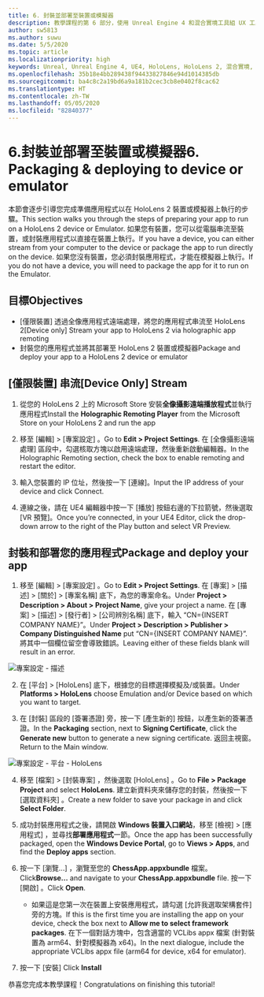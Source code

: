 ```yaml
---
title: 6. 封裝並部署至裝置或模擬器
description: 教學課程的第 6 部分，使用 Unreal Engine 4 和混合實境工具組 UX 工具外掛程式來建置簡單的國際象棋應用程式
author: sw5813
ms.author: suwu
ms.date: 5/5/2020
ms.topic: article
ms.localizationpriority: high
keywords: Unreal, Unreal Engine 4, UE4, HoloLens, HoloLens 2, 混合實境, 教學課程, 開始使用, mrtk, uxt, UX 工具, 文件
ms.openlocfilehash: 35b18e4bb289438f94433827846e94d1014385db
ms.sourcegitcommit: ba4c8c2a19bd6a9a181b2cec3cb8e0402f8cac62
ms.translationtype: HT
ms.contentlocale: zh-TW
ms.lasthandoff: 05/05/2020
ms.locfileid: "82840377"
---
```

# <a name="6-packaging--deploying-to-device-or-emulator"></a><span data-ttu-id="1c9d1-104">6.封裝並部署至裝置或模擬器</span><span class="sxs-lookup"><span data-stu-id="1c9d1-104">6. Packaging & deploying to device or emulator</span></span>

<span data-ttu-id="1c9d1-105">本節會逐步引導您完成準備應用程式以在 HoloLens 2 裝置或模擬器上執行的步驟。</span><span class="sxs-lookup"><span data-stu-id="1c9d1-105">This section walks you through the steps of preparing your app to run on a HoloLens 2 device or Emulator.</span></span> <span data-ttu-id="1c9d1-106">如果您有裝置，您可以從電腦串流至裝置，或封裝應用程式以直接在裝置上執行。</span><span class="sxs-lookup"><span data-stu-id="1c9d1-106">If you have a device, you can either stream from your computer to the device or package the app to run directly on the device.</span></span> <span data-ttu-id="1c9d1-107">如果您沒有裝置，您必須封裝應用程式，才能在模擬器上執行。</span><span class="sxs-lookup"><span data-stu-id="1c9d1-107">If you do not have a device, you will need to package the app for it to run on the Emulator.</span></span> 

## <a name="objectives"></a><span data-ttu-id="1c9d1-108">目標</span><span class="sxs-lookup"><span data-stu-id="1c9d1-108">Objectives</span></span>

* <span data-ttu-id="1c9d1-109">[僅限裝置] 透過全像應用程式遠端處理，將您的應用程式串流至 HoloLens 2</span><span class="sxs-lookup"><span data-stu-id="1c9d1-109">[Device only] Stream your app to HoloLens 2 via holographic app remoting</span></span>
* <span data-ttu-id="1c9d1-110">封裝您的應用程式並將其部署至 HoloLens 2 裝置或模擬器</span><span class="sxs-lookup"><span data-stu-id="1c9d1-110">Package and deploy your app to a HoloLens 2 device or emulator</span></span>

## <a name="device-only-stream"></a><span data-ttu-id="1c9d1-111">[僅限裝置] 串流</span><span class="sxs-lookup"><span data-stu-id="1c9d1-111">[Device Only] Stream</span></span>

1.  <span data-ttu-id="1c9d1-112">從您的 HoloLens 2 上的 Microsoft Store 安裝**全像攝影遠端播放程式**並執行應用程式</span><span class="sxs-lookup"><span data-stu-id="1c9d1-112">Install the **Holographic Remoting Player** from the Microsoft Store on your HoloLens 2 and run the app</span></span>

2.  <span data-ttu-id="1c9d1-113">移至 [編輯] > [專案設定]  。</span><span class="sxs-lookup"><span data-stu-id="1c9d1-113">Go to **Edit > Project Settings**.</span></span> <span data-ttu-id="1c9d1-114">在 [全像攝影遠端處理] 區段中，勾選核取方塊以啟用遠端處理，然後重新啟動編輯器。</span><span class="sxs-lookup"><span data-stu-id="1c9d1-114">In the Holographic Remoting section, check the box to enable remoting and restart the editor.</span></span>

3.  <span data-ttu-id="1c9d1-115">輸入您裝置的 IP 位址，然後按一下 [連線]。</span><span class="sxs-lookup"><span data-stu-id="1c9d1-115">Input the IP address of your device and click Connect.</span></span>

4.  <span data-ttu-id="1c9d1-116">連線之後，請在 UE4 編輯器中按一下 [播放] 按鈕右邊的下拉箭號，然後選取 [VR 預覽]。</span><span class="sxs-lookup"><span data-stu-id="1c9d1-116">Once you’re connected, in your UE4 Editor, click the drop-down arrow to the right of the Play button and select VR Preview.</span></span>

## <a name="package-and-deploy-your-app"></a><span data-ttu-id="1c9d1-117">封裝和部署您的應用程式</span><span class="sxs-lookup"><span data-stu-id="1c9d1-117">Package and deploy your app</span></span> 

1.  <span data-ttu-id="1c9d1-118">移至 [編輯] > [專案設定]  。</span><span class="sxs-lookup"><span data-stu-id="1c9d1-118">Go to **Edit > Project Settings**.</span></span> <span data-ttu-id="1c9d1-119">在 [專案] > [描述] > [關於] > [專案名稱]  底下，為您的專案命名。</span><span class="sxs-lookup"><span data-stu-id="1c9d1-119">Under **Project > Description > About > Project Name**, give your project a name.</span></span> <span data-ttu-id="1c9d1-120">在 [專案] > [描述] > [發行者] > [公司辨別名稱]  底下，輸入 “CN={INSERT COMPANY NAME}”。</span><span class="sxs-lookup"><span data-stu-id="1c9d1-120">Under **Project > Description > Publisher > Company Distinguished Name** put “CN={INSERT COMPANY NAME}”.</span></span> <span data-ttu-id="1c9d1-121">將其中一個欄位留空會導致錯誤。</span><span class="sxs-lookup"><span data-stu-id="1c9d1-121">Leaving either of these fields blank will result in an error.</span></span> 

![專案設定 - 描述](images/unreal-uxt/6-cn.PNG)

2.  <span data-ttu-id="1c9d1-123">在 [平台] > [HoloLens]  底下，根據您的目標選擇模擬及/或裝置。</span><span class="sxs-lookup"><span data-stu-id="1c9d1-123">Under **Platforms > HoloLens** choose Emulation and/or Device based on which you want to target.</span></span>

3.  <span data-ttu-id="1c9d1-124">在 [封裝]  區段的 [簽署憑證]  旁，按一下 [產生新的]  按鈕，以產生新的簽署憑證。</span><span class="sxs-lookup"><span data-stu-id="1c9d1-124">In the **Packaging** section, next to **Signing Certificate**, click the **Generate new** button to generate a new signing certificate.</span></span> <span data-ttu-id="1c9d1-125">返回主視窗。</span><span class="sxs-lookup"><span data-stu-id="1c9d1-125">Return to the Main window.</span></span>

![專案設定 - 平台 - HoloLens](images/unreal-uxt/6-packaging.PNG)

4.  <span data-ttu-id="1c9d1-127">移至 [檔案] > [封裝專案]  ，然後選取 [HoloLens]  。</span><span class="sxs-lookup"><span data-stu-id="1c9d1-127">Go to **File > Package Project** and select **HoloLens**.</span></span> <span data-ttu-id="1c9d1-128">建立新資料夾來儲存您的封裝，然後按一下 [選取資料夾]  。</span><span class="sxs-lookup"><span data-stu-id="1c9d1-128">Create a new folder to save your package in and click **Select Folder**.</span></span> 

5.  <span data-ttu-id="1c9d1-129">成功封裝應用程式之後，請開啟 **Windows 裝置入口網站**，移至 [檢視] > [應用程式]  ，並尋找**部署應用程式**一節。</span><span class="sxs-lookup"><span data-stu-id="1c9d1-129">Once the app has been successfully packaged, open the **Windows Device Portal**, go to **Views > Apps**, and find the **Deploy apps** section.</span></span>

6.  <span data-ttu-id="1c9d1-130">按一下 [瀏覽...]  ，瀏覽至您的 **ChessApp.appxbundle** 檔案。</span><span class="sxs-lookup"><span data-stu-id="1c9d1-130">Click**Browse...** and navigate to your **ChessApp.appxbundle** file.</span></span> <span data-ttu-id="1c9d1-131">按一下 [開啟]  。</span><span class="sxs-lookup"><span data-stu-id="1c9d1-131">Click **Open**.</span></span> 

    * <span data-ttu-id="1c9d1-132">如果這是您第一次在裝置上安裝應用程式，請勾選 [允許我選取架構套件]  旁的方塊。</span><span class="sxs-lookup"><span data-stu-id="1c9d1-132">If this is the first time you are installing the app on your device, check the box next to **Allow me to select framework packages**.</span></span> <span data-ttu-id="1c9d1-133">在下一個對話方塊中，包含適當的 VCLibs appx 檔案 (針對裝置為 arm64、針對模擬器為 x64)。</span><span class="sxs-lookup"><span data-stu-id="1c9d1-133">In the next dialogue, include the appropriate VCLibs appx file (arm64 for device, x64 for emulator).</span></span> 

7.  <span data-ttu-id="1c9d1-134">按一下 [安裝] </span><span class="sxs-lookup"><span data-stu-id="1c9d1-134">Click **Install**</span></span>

<span data-ttu-id="1c9d1-135">恭喜您完成本教學課程！</span><span class="sxs-lookup"><span data-stu-id="1c9d1-135">Congratulations on finishing this tutorial!</span></span>  
